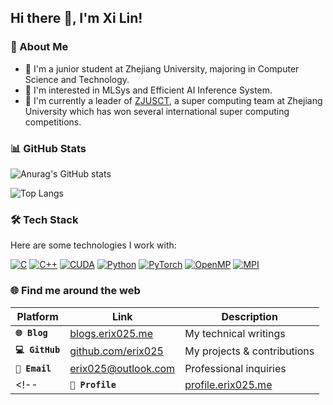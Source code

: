 ## Hi there 👋, I'm Xi Lin!

### 🌟 About Me

- 🏫 I'm a junior student at Zhejiang University, majoring in Computer Science and Technology.
- 🔭 I'm interested in MLSys and Efficient AI Inference System.
- 🚀 I'm currently a leader of [ZJUSCT](https://zjusct.io), a super computing team at Zhejiang University which has won several international super computing competitions.

### 📊 GitHub Stats

![Anurag's GitHub stats](https://github-readme-stats.vercel.app/api?username=erix025&show_icons=true&hide_rank=true&theme=tokyonight)

![Top Langs](https://github-readme-stats.vercel.app/api/top-langs/?username=erix025&layout=compact&theme=tokyonight)

### 🛠️ Tech Stack

Here are some technologies I work with:

[![C](https://img.shields.io/badge/C-A8B9CC?style=for-the-badge&logo=c&logoColor=white)]()
[![C++](https://img.shields.io/badge/C++-00599C?style=for-the-badge&logo=c%2B%2B&logoColor=white)]()
[![CUDA](https://img.shields.io/badge/CUDA-76B900?style=for-the-badge&logo=nvidia&logoColor=white)]()
[![Python](https://img.shields.io/badge/Python-3776AB?style=for-the-badge&logo=python&logoColor=white)]()
[![PyTorch](https://img.shields.io/badge/PyTorch-EE4C2C?style=for-the-badge&logo=pytorch&logoColor=white)]()
[![OpenMP](https://img.shields.io/badge/OpenMP-00567C?style=for-the-badge&logo=openmp&logoColor=white)]()
[![MPI](https://img.shields.io/badge/MPI-006699?style=for-the-badge&logo=message&logoColor=white)]()

### 🌐 Find me around the web

| Platform       | Link                                   | Description                  |
|----------------|----------------------------------------|------------------------------|
| **`🌐 Blog`**  | [blogs.erix025.me](https://blogs.erix025.me)   | My technical writings        |
| **`💻 GitHub`**| [github.com/erix025](https://github.com/erix025)| My projects & contributions  |
| **`📧 Email`** | [erix025@outlook.com](mailto:erix025@outlook.com) | Professional inquiries       |
<!-- | **`📄 Profile`** | [profile.erix025.me](https://profile.erix025.me) | My personal profile          | -->
